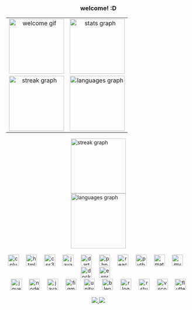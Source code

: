 <h3 align="center">welcome! :D</h3>

<table align="center" cellpadding="10">
  <tr>
    <td align="center">
      <img height="150" src="https://i.gifer.com/Pak.gif" alt="welcome gif" />
    </td>
    <td align="center">
      <img src="https://github-readme-stats.vercel.app/api?username=midnightwalks&hide_title=false&hide_rank=false&show_icons=true&include_all_commits=true&count_private=true&disable_animations=false&theme=jolly&locale=en&hide_border=false" height="150" alt="stats graph" />
    </td>
  </tr>
  <tr>
    <td align="center">
      <img src="https://streak-stats.demolab.com?user=midnightwalks&locale=en&mode=daily&theme=jolly&hide_border=false&border_radius=5" height="150" alt="streak graph" />
    </td>
    <td align="center">
      <img src="https://github-readme-stats.vercel.app/api/top-langs?username=midnightwalks&locale=en&hide_title=false&layout=compact&card_width=320&langs_count=5&theme=jolly&hide_border=false" height="150" alt="languages graph" />
    </td>
  </tr>
</table>

  <!-- Baris 2 -->
  <div style="flex: 1 1 45%; display: flex; justify-content: center; align-items: center;">
    <img src="https://streak-stats.demolab.com?user=midnightwalks&locale=en&mode=daily&theme=jolly&hide_border=false&border_radius=5" height="150" alt="streak graph" />
  </div>
  <div style="flex: 1 1 45%; display: flex; justify-content: center; align-items: center;">
    <img src="https://github-readme-stats.vercel.app/api/top-langs?username=midnightwalks&locale=en&hide_title=false&layout=compact&card_width=320&langs_count=5&theme=jolly&hide_border=false" height="150" alt="languages graph" />
  </div>
</div>

<!-- Lanjutkan bagian skill icons dan sosial media -->
<br/>

<div align="center">
  <img src="https://cdn.jsdelivr.net/gh/devicons/devicon/icons/cplusplus/cplusplus-original.svg" height="30" alt="cplusplus logo"  />
  <img width="12" />
  <img src="https://cdn.jsdelivr.net/gh/devicons/devicon/icons/html5/html5-original.svg" height="30" alt="html5 logo"  />
  <img width="12" />
  <img src="https://cdn.jsdelivr.net/gh/devicons/devicon/icons/css3/css3-original.svg" height="30" alt="css3 logo"  />
  <img width="12" />
  <img src="https://cdn.jsdelivr.net/gh/devicons/devicon/icons/javascript/javascript-original.svg" height="30" alt="javascript logo"  />
  <img width="12" />
  <img src="https://cdn.jsdelivr.net/gh/devicons/devicon/icons/dart/dart-original.svg" height="30" alt="dart logo"  />
  <img width="12" />
  <img src="https://cdn.jsdelivr.net/gh/devicons/devicon/icons/php/php-original.svg" height="30" alt="php logo"  />
  <img width="12" />
  <img src="https://cdn.jsdelivr.net/gh/devicons/devicon/icons/react/react-original.svg" height="30" alt="react logo"  />
  <img width="12" />
  <img src="https://cdn.jsdelivr.net/gh/devicons/devicon/icons/python/python-original.svg" height="30" alt="python logo"  />
  <img width="12" />
  <img src="https://cdn.jsdelivr.net/gh/devicons/devicon/icons/matlab/matlab-original.svg" height="30" alt="matlab logo"  />
  <img width="12" />
  <img src="https://cdn.jsdelivr.net/gh/devicons/devicon/icons/mysql/mysql-original.svg" height="30" alt="mysql logo"  />
  <img width="12" />
  <img src="https://cdn.jsdelivr.net/gh/devicons/devicon/icons/docker/docker-original.svg" height="30" alt="docker logo"  />
  <img width="12" />
  <img src="https://cdn.jsdelivr.net/gh/devicons/devicon/icons/express/express-original.svg" height="30" alt="express logo"  />
  <img width="12" />
</div>
<div align="center">
  <img src="https://cdn.jsdelivr.net/gh/devicons/devicon/icons/jquery/jquery-original.svg" height="30" alt="jquery logo"  />
  <img width="12" />
  <img src="https://cdn.jsdelivr.net/gh/devicons/devicon/icons/nodejs/nodejs-original.svg" height="30" alt="nodejs logo"  />
  <img width="12" />
  <img src="https://cdn.jsdelivr.net/gh/devicons/devicon/icons/java/java-original.svg" height="30" alt="java logo"  />
  <img width="12" />
  <img src="https://cdn.jsdelivr.net/gh/devicons/devicon/icons/figma/figma-original.svg" height="30" alt="figma logo"  />
  <img width="12" />
  <img src="https://cdn.jsdelivr.net/gh/devicons/devicon/icons/unity/unity-original.svg" height="30" alt="unity logo"  />
  <img width="12" />
  <img src="https://cdn.jsdelivr.net/gh/devicons/devicon/icons/blender/blender-original.svg" height="30" alt="blender logo"  />
  <img width="12" />
  <img src="https://cdn.jsdelivr.net/gh/devicons/devicon/icons/r/r-original.svg" height="30" alt="r logo"  />
  <img width="12" />
  <img src="https://cdn.jsdelivr.net/gh/devicons/devicon/icons/rstudio/rstudio-original.svg" height="30" alt="rstudio logo"  />
  <img width="12" />
  <img src="https://cdn.jsdelivr.net/gh/devicons/devicon/icons/vscode/vscode-original.svg" height="30" alt="vscode logo"  />
  <img width="12" />
  <img src="https://cdn.jsdelivr.net/gh/devicons/devicon/icons/flutter/flutter-original.svg" height="30" alt="flutter logo"  />
</div>

<br clear="both">

<div align="center">
  <a href="https://instagram.com/jeslyn.vh" target="_blank">
    <img src="https://img.shields.io/badge/Instagram-%23E4405F.svg?logo=instagram&logoColor=white" />
  </a>
  <a href="https://linkedin.com/in/jeslynvicky" target="_blank" >
  <img src="https://img.shields.io/badge/LinkedIn-%230077B5.svg?logo=linkedin&logoColor=white" />
</a>
</div>
